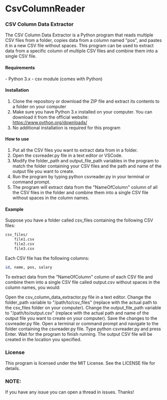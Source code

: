 # CsvColumnReader

<h3>CSV Column Data Extractor</h3>
The CSV Column Data Extractor is a Python program that reads multiple CSV files from a folder, copies data from a column named "pos", and pastes it in a new CSV file without spaces. This program can be used to extract data from a specific column of multiple CSV files and combine them into a single CSV file.

<h4>Requirements</h4>
- Python 3.x
- csv module (comes with Python)

<h4>Installation</h4>

1. Clone the repository or download the ZIP file and extract its contents to a folder on your computer
2. Make sure you have Python 3.x installed on your computer. You can download it from the official website: https://www.python.org/downloads/
3. No additional installation is required for this program

<h4>How to use</h4>

1. Put all the CSV files you want to extract data from in a folder.
2. Open the csvreader.py file in a text editor or VSCode.
3. Modify the folder_path and output_file_path variables in the program to match the folder containing your CSV files and the path and name of the output file you want to create.
4. Run the program by typing python csvreader.py in your terminal or command prompt.
5. The program will extract data from the "NameOfColumn" column of all the CSV files in the folder and combine them into a single CSV file without spaces in the column names.

<h4>Example</h4>
Suppose you have a folder called csv_files containing the following CSV files:

```sh
csv_files/
    file1.csv
    file2.csv
    file3.csv
```

Each CSV file has the following columns:

```sh
id, name, pos, salary
```

To extract data from the "NameOfColumn" column of each CSV file and combine them into a single CSV file called output.csv without spaces in the column names, you would:

Open the csv_column_data_extractor.py file in a text editor.
Change the folder_path variable to "/path/to/csv_files" (replace with the actual path to the csv_files folder on your computer).
Change the output_file_path variable to "/path/to/output.csv" (replace with the actual path and name of the output file you want to create on your computer).
Save the changes to the csvreader.py file.
Open a terminal or command prompt and navigate to the folder containing the csvreader.py file.
Type python csvreader.py and press Enter.
Wait for the program to finish running. The output CSV file will be created in the location you specified.


<b><h3>License</h3></b>
This program is licensed under the MIT License. See the LICENSE file for details.







<b><h3>NOTE:</h3></b>
If you have any issue you can open a thread in issues.
Thanks!
